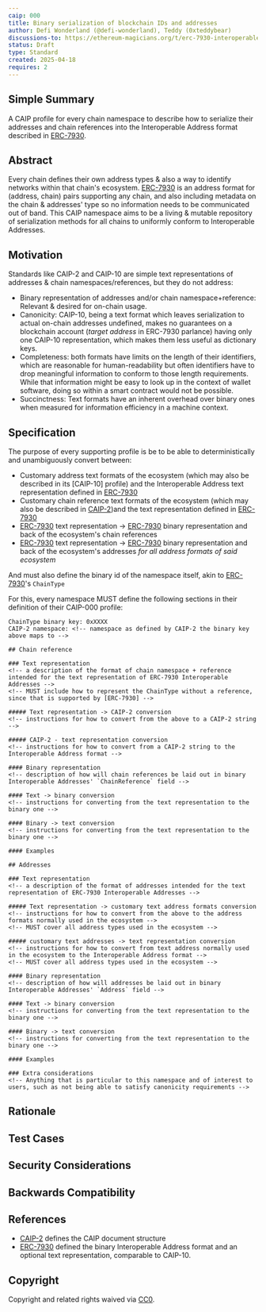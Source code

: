 ```yaml
---
caip: 000
title: Binary serialization of blockchain IDs and addresses
author: Defi Wonderland (@defi-wonderland), Teddy (0xteddybear)
discussions-to: https://ethereum-magicians.org/t/erc-7930-interoperable-addresses/23365
status: Draft
type: Standard
created: 2025-04-18
requires: 2
---
```


## Simple Summary
A CAIP profile for every chain namespace to describe how to serialize their addresses and chain references into the Interoperable Address format described in [ERC-7930].

## Abstract
<!--A short (~200 word) description of the technical issue being addressed.-->
Every chain defines their own address types & also a way to identify networks within that chain's ecosystem.
[ERC-7930] is an address format for (address, chain) pairs supporting any chain, and also including metadata on the chain & addresses' type so no information needs to be communicated out of band.
This CAIP namespace aims to be a living & mutable repository of serialization methods for all chains to uniformly conform to Interoperable Addresses.

## Motivation
Standards like CAIP-2 and CAIP-10 are simple text representations of addresses & chain namespaces/references, but they do not address:
- Binary representation of addresses and/or chain namespace+reference: Relevant & desired for on-chain usage.
- Canonicity: CAIP-10, being a text format which leaves serialization to actual on-chain addresses undefined, makes no guarantees on a blockchain account (_target address_ in ERC-7930 parlance) having only one CAIP-10 representation, which makes them less useful as dictionary keys.
- Completeness: both formats have limits on the length of their identifiers, which are reasonable for human-readability but often identifiers have to drop meaningful information to conform to those length requirements. While that information might be easy to look up in the context of wallet software, doing so within a smart contract would not be possible.
- Succinctness: Text formats have an inherent overhead over binary ones when measured for information efficiency in a machine context.

## Specification
The purpose of every supporting profile is be to be able to deterministically and unambiguously convert between:
- Customary address text formats of the ecosystem (which may also be described in its [CAIP-10] profile) and the Interoperable Address text representation defined in [ERC-7930]
- Customary chain reference text formats of the ecosystem (which may also be described in [CAIP-2])and the text representation defined in [ERC-7930]
- [ERC-7930] text representation -> [ERC-7930] binary representation and back of the ecosystem's chain references
- [ERC-7930] text representation -> [ERC-7930] binary representation and back of the ecosystem's addresses *for all address formats of said ecosystem*

And must also define the binary id of the namespace itself, akin to [ERC-7930]'s `ChainType`

For this, every namespace MUST define the following sections in their definition of their CAIP-000 profile:

```
ChainType binary key: 0xXXXX
CAIP-2 namespace: <!-- namespace as defined by CAIP-2 the binary key above maps to -->

## Chain reference

### Text representation
<!-- a description of the format of chain namespace + reference intended for the text representation of ERC-7930 Interoperable Addresses -->
<!-- MUST include how to represent the ChainType without a reference, since that is supported by [ERC-7930] -->

##### Text representation -> CAIP-2 conversion
<!-- instructions for how to convert from the above to a CAIP-2 string -->

##### CAIP-2 - text representation conversion
<!-- instructions for how to convert from a CAIP-2 string to the Interoperable Address format -->

#### Binary representation
<!-- description of how will chain references be laid out in binary Interoperable Addresses' `ChainReference` field -->

#### Text -> binary conversion
<!-- instructions for converting from the text representation to the binary one -->

#### Binary -> text conversion
<!-- instructions for converting from the text representation to the binary one -->

#### Examples

## Addresses

### Text representation
<!-- a description of the format of addresses intended for the text representation of ERC-7930 Interoperable Addresses -->

##### Text representation -> customary text address formats conversion
<!-- instructions for how to convert from the above to the address formats normally used in the ecosystem -->
<!-- MUST cover all address types used in the ecosystem -->

##### customary text addresses -> text representation conversion
<!-- instructions for how to convert from text address normally used in the ecosystem to the Interoperable Address format -->
<!-- MUST cover all address types used in the ecosystem -->

#### Binary representation
<!-- description of how will addresses be laid out in binary Interoperable Addresses' `Address` field -->

#### Text -> binary conversion
<!-- instructions for converting from the text representation to the binary one -->

#### Binary -> text conversion
<!-- instructions for converting from the text representation to the binary one -->

#### Examples

### Extra considerations
<!-- Anything that is particular to this namespace and of interest to users, such as not being able to satisfy canonicity requirements -->
```

## Rationale
<!--The rationale fleshes out the specification by describing what motivated the design and why particular design decisions were made. It should describe alternate designs that were considered and related work, e.g. how the feature is supported in other languages. The rationale may also provide evidence of consensus within the community, and should discuss important objections or concerns raised during discussion.-->

## Test Cases
<!--Please add diverse test cases here if applicable. Any normative definition of an interface requires test cases to be implementable. -->

## Security Considerations
<!--Please add an explicit list of intra-actor assumptions and known risk factors if applicable. Any normative definition of an interface requires these to be implementable; assumptions and risks should be at both individual interaction/use-case scale and systemically, should the interface specified gain ecosystem-namespace adoption. -->

## Backwards Compatibility
<!--All CAIPs that introduce backwards incompatibilities must include a section describing these incompatibilities and their severity. The CAIP must explain how the author proposes to deal with these incompatibilities. CAIP submissions without a sufficient backwards compatibility treatise may be rejected outright.-->

## References
<!--Links to external resources that help understanding the CAIP better. This can e.g. be links to existing implementations. See CONTRIBUTING.md#style-guide . -->

- [CAIP-2] defines the CAIP document structure
- [ERC-7930] defined the binary Interoperable Address format and an optional text representation, comparable to CAIP-10.

[CAIP-2]: https://ChainAgnostic.org/CAIPs/caip-2
<!-- TODO: point to the EIP website when the PR is merged -->
[ERC-7930]: https://ethereum-magicians.org/t/erc-7930-interoperable-addresses/23365

## Copyright
Copyright and related rights waived via [CC0](../LICENSE).
